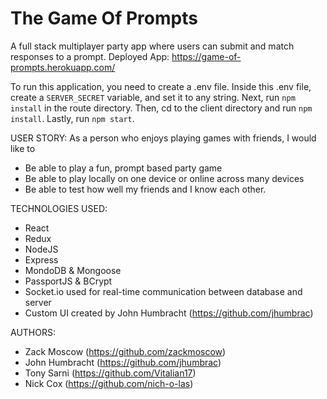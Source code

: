 # The Game Of Prompts

A full stack multiplayer party app where users can submit and match responses to a prompt. 
Deployed App: https://game-of-prompts.herokuapp.com/

To run this application, you need to create a .env file. 
Inside this .env file, create a ```SERVER_SECRET``` variable, and set it to any string.
Next, run ```npm install``` in the route directory. 
Then, cd to the client directory and run ```npm install```.
Lastly, run ```npm start```.

USER STORY: 
As a person who enjoys playing games with friends, I would like to 
* Be able to play a fun, prompt based party game
* Be able to play locally on one device or online across many devices
* Be able to test how well my friends and I know each other.

TECHNOLOGIES USED:
* React
* Redux
* NodeJS
* Express
* MondoDB & Mongoose
* PassportJS & BCrypt
* Socket.io used for real-time communication between database and server
* Custom UI created by John Humbracht (https://github.com/jhumbrac) 

AUTHORS:
* Zack Moscow (https://github.com/zackmoscow)
* John Humbracht (https://github.com/jhumbrac)
* Tony Sarni (https://github.com/Vitalian17)
* Nick Cox (https://github.com/nich-o-las)

